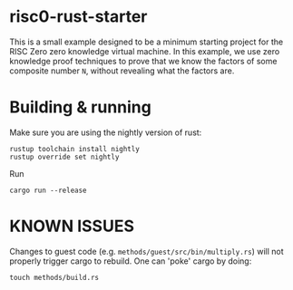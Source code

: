 # risc0-rust-starter

This is a small example designed to be a minimum starting project for the RISC Zero
zero knowledge virtual machine.  In this example, we use zero knowledge proof
techniques to prove that we know the factors of some composite number `N`,
without revealing what the factors are.

# Building & running

Make sure you are using the nightly version of rust:

```
rustup toolchain install nightly
rustup override set nightly
```

Run

```
cargo run --release
```

# KNOWN ISSUES

Changes to guest code (e.g. `methods/guest/src/bin/multiply.rs`) will not properly
trigger cargo to rebuild.  One can 'poke' cargo by doing:

```
touch methods/build.rs
```
